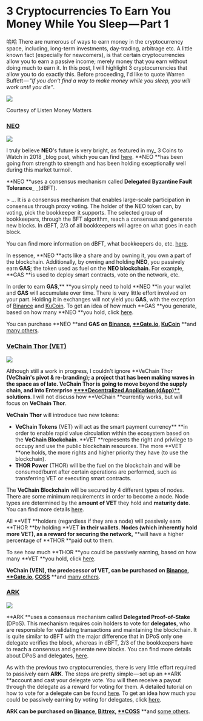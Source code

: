 
# 3 Cryptocurrencies To Earn You Money While You Sleep — Part&nbsp;1

哈哈
There are numerous of ways to earn money in the cryptocurrency space, including, long-term investments, day-trading, arbitrage etc. A little known fact (especially for newcomers), is that certain cryptocurrencies allow you to earn a passive income; merely money that you earn without doing much to earn it. In this post, I will highlight 3 cryptocurrencies that allow you to do exactly this. Before proceeding, I'd like to quote Warren Buffett — _"If you don't find a way to make money while you sleep, you will work until you die"_.

![][2]

Courtesy of Listen Money&nbsp;Matters

### [NEO][3]

![][5]

I truly believe **NEO**'s future is very bright, as featured in my_ 3 Coins to Watch in 2018 _blog post, which you can find [here][6]. **NEO **has been going from strength to strength and has been holding exceptionally well during this market turmoil.

**NEO **uses a consensus mechanism called **Delegated Byzantine Fault Tolerance**_ _(dBFT).

&gt; … It is a consensus mechanism that enables large-scale participation in consensus through proxy voting. The holder of the NEO token can, by voting, pick the bookkeeper it supports. The selected group of bookkeepers, through the BFT algorithm, reach a consensus and generate new blocks. In dBFT, 2/3 of all bookkeepers will agree on what goes in each block.

You can find more information on dBFT, what bookkeepers do, etc. [here][7].

In essence, **NEO **acts like a share and by owning it, you own a part of the blockchain. Additionally, by owning and holding **NEO**, you passively earn **GAS**; the token used as fuel on the **NEO blockchain**. For example, **GAS **is used to deploy smart contracts, vote on the network, etc.

In order to earn **GAS**,** **you simply need to hold **NEO **in your wallet and **GAS** will accumulate over time. There is very little effort involved on your part. Holding it in exchanges will not yield you **GAS**, with the exception of [Binance][8] and [KuCoin][9]. To get an idea of how much **GAS **you generate, based on how many **NEO **you hold, click [here][10].

You can purchase **NEO **and **GAS **on [**Binance**][8],** [****Gate.io**][11], [**KuCoin**][9]** **and [many others][12].

### [VeChain Thor&nbsp;(VET)][13]

![][15]

Although still a work in progress, I couldn't ignore **VeChain Thor **(**VeChain's** pivot &amp; re-branding); a project that has been making waves in the space as of late. **VeChain Thor** is going to move beyond the supply chain, and into **Enterprise [****Decentralized Application (dApp)**][16]** solutions**. I will not discuss how **VeChain **currently works, but will focus on **VeChain Thor**.

**VeChain Thor** will introduce two new tokens:
* **VeChain Tokens** (VET) will act as the smart payment currency** **in order to enable rapid value circulation within the ecosystem based on the **VeChain Blockchain**. **VET **represents the right and privilege to occupy and use the public blockchain resources. The more **VET **one holds, the more rights and higher priority they have (to use the blockchain).
* **THOR Power** (THOR) will be the fuel on the blockchain and will be consumed/burnt after certain operations are performed, such as transferring VET or executing smart contracts.

The **VeChain Blockchain** will be secured by 4 different types of nodes. There are some minimum requirements in order to become a node. Node types are determined by the **amount of VET** they hold and **maturity date**. You can find more details [here][17].

All **VET **holders (regardless if they are a node) will passively earn **THOR **by holding **VET **in their wallets. Nodes (which inherently hold more VET), as a reward for securing the network,** **will have a higher percentage of **THOR **paid out to them.

To see how much **THOR **you could be passively earning, based on how many **VET **you hold, click [here][18].

**VeChain **(VEN), the predecessor of **VET**, can be purchased on [**Binance**][8],** [****Gate.io**][11], [**COSS**][19]** **and [many others][20].

### [ARK][21]

![][23]

**ARK **uses a consensus mechanism called **Delegated Proof-of-Stake** (DPoS). This mechanism requires coin holders to vote for **delegates**, who are responsible for validating transactions and maintaining the blockchain. It is quite similar to dBFT with the major difference that in DPoS only one delegate verifies the block, whereas in dBFT, 2/3 of the bookkeepers have to reach a consensus and generate new blocks. You can find more details about DPoS and delegates, [here][24].

As with the previous two cryptocurrencies, there is very little effort required to passively earn **ARK**. The steps are pretty simple — set up an **ARK **account and cast your delegate vote. You will then receive a payout through the delegate as a reward for voting for them. A detailed tutorial on how to vote for a delegate can be found [here][25]. To get an idea how much you could be passively earning by voting for delegates, click [here][26].

**ARK **can be purchased** **on [**Binance**][8], [**Bittrex**][27]**, [****COSS**][19]** **and [some others][28].

[1]: https://cdn-images-1.medium.com/freeze/max/75/1*5DPnrcC39PVw4GUWys9i2g.jpeg?q=20
[2]: https://cdn-images-1.medium.com/max/2000/1*5DPnrcC39PVw4GUWys9i2g.jpeg
[3]: https://neo.org/
[4]: https://cdn-images-1.medium.com/freeze/max/75/1*v44ks7vOAexXbEsixFRZbw.jpeg?q=20
[5]: https://cdn-images-1.medium.com/max/2000/1*v44ks7vOAexXbEsixFRZbw.jpeg
[6]: https://blog.goodaudience.com/3-coins-to-watch-in-2018-890616de8d3b
[7]: http://docs.neo.org/en-us/
[8]: https://www.binance.com/?ref=10881502
[9]: https://www.kucoin.com/
[10]: https://neogas.io
[11]: https://gate.io/signup/820917
[12]: https://coinmarketcap.com/currencies/neo/#markets
[13]: https://www.google.co.uk/url?sa=t&amp;rct=j&amp;q=&amp;esrc=s&amp;source=web&amp;cd=9&amp;cad=rja&amp;uact=8&amp;ved=0ahUKEwj7ka-DirDZAhUEa8AKHSFSC18QFghwMAg&amp;url=https%3A%2F%2Fwww.vechain.com%2F&amp;usg=AOvVaw3WdfrkQZluS5-jxahDqnNg
[14]: https://cdn-images-1.medium.com/freeze/max/75/1*xZPTGMV-ojMcYcQ-Xw4ojQ.jpeg?q=20
[15]: https://cdn-images-1.medium.com/max/2000/1*xZPTGMV-ojMcYcQ-Xw4ojQ.jpeg
[16]: https://www.coindesk.com/information/what-is-a-decentralized-application-dapp/
[17]: https://medium.com/@vechainofficial/vechain-apotheosis-part-ii-thor-power-forged-974111a93278
[18]: https://thorcalculator.com/
[19]: https://sso.coss.io/api/invite/UG924F1RQ2
[20]: https://coinmarketcap.com/currencies/vechain/#markets
[21]: https://ark.io/
[22]: https://cdn-images-1.medium.com/freeze/max/75/1*viuB9G_pmycjjUu5Owlzpw.png?q=20
[23]: https://cdn-images-1.medium.com/max/2000/1*viuB9G_pmycjjUu5Owlzpw.png
[24]: https://blog.ark.io/dpos-and-ark-voting-explained-68596a171ca1
[25]: https://blog.ark.io/how-to-vote-or-un-vote-an-ark-delegate-and-how-does-it-all-work-819c5439da68
[26]: https://docs.google.com/spreadsheets/d/1FGo3FkC3uSWXGHatPQyny2brMWjAIJsHFCR-Lhkl_m0
[27]: https://bittrex.com/
[28]: https://coinmarketcap.com/currencies/ark/#markets

  